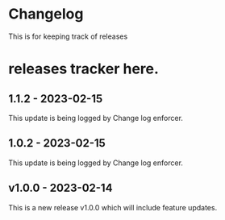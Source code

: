 # Changelog

This is for keeping track of releases

# releases tracker here.

## 1.1.2 - 2023-02-15

This update is being logged by Change log enforcer.

## 1.0.2 - 2023-02-15

This update is being logged by Change log enforcer.

## v1.0.0 - 2023-02-14

This is a new release v1.0.0 which will include feature updates.
